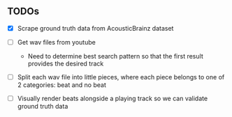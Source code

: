 ## TODOs 
* [x] Scrape ground truth data from AcousticBrainz dataset

* [ ] Get wav files from youtube
    * Need to determine best search pattern so that the first result provides the
      desired track

* [ ] Split each wav file into little pieces, where each piece belongs to one of 2 categories:
  beat and no beat
* [ ] Visually render beats alongside a playing track so we can validate ground truth data

